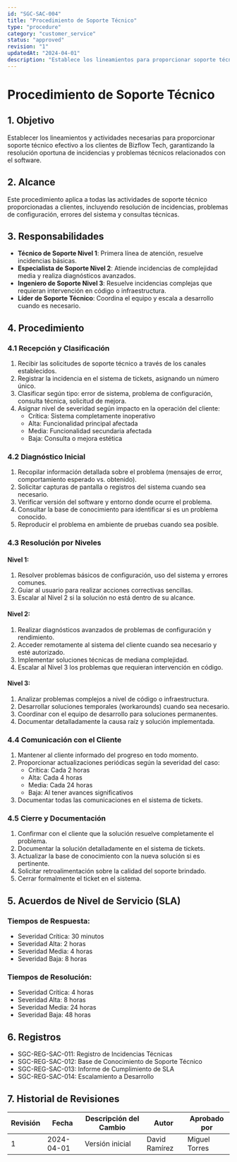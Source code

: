 ```yaml
---
id: "SGC-SAC-004"
title: "Procedimiento de Soporte Técnico"
type: "procedure"
category: "customer_service"
status: "approved"
revision: "1"
updatedAt: "2024-04-01"
description: "Establece los lineamientos para proporcionar soporte técnico efectivo a los usuarios de las soluciones de software."
---
```


# Procedimiento de Soporte Técnico

## 1. Objetivo
Establecer los lineamientos y actividades necesarias para proporcionar soporte técnico efectivo a los clientes de Bizflow Tech, garantizando la resolución oportuna de incidencias y problemas técnicos relacionados con el software.

## 2. Alcance
Este procedimiento aplica a todas las actividades de soporte técnico proporcionadas a clientes, incluyendo resolución de incidencias, problemas de configuración, errores del sistema y consultas técnicas.

## 3. Responsabilidades
- **Técnico de Soporte Nivel 1**: Primera línea de atención, resuelve incidencias básicas.
- **Especialista de Soporte Nivel 2**: Atiende incidencias de complejidad media y realiza diagnósticos avanzados.
- **Ingeniero de Soporte Nivel 3**: Resuelve incidencias complejas que requieran intervención en código o infraestructura.
- **Líder de Soporte Técnico**: Coordina el equipo y escala a desarrollo cuando es necesario.

## 4. Procedimiento

### 4.1 Recepción y Clasificación
1. Recibir las solicitudes de soporte técnico a través de los canales establecidos.
2. Registrar la incidencia en el sistema de tickets, asignando un número único.
3. Clasificar según tipo: error de sistema, problema de configuración, consulta técnica, solicitud de mejora.
4. Asignar nivel de severidad según impacto en la operación del cliente:
   - Crítica: Sistema completamente inoperativo
   - Alta: Funcionalidad principal afectada
   - Media: Funcionalidad secundaria afectada
   - Baja: Consulta o mejora estética

### 4.2 Diagnóstico Inicial
1. Recopilar información detallada sobre el problema (mensajes de error, comportamiento esperado vs. obtenido).
2. Solicitar capturas de pantalla o registros del sistema cuando sea necesario.
3. Verificar versión del software y entorno donde ocurre el problema.
4. Consultar la base de conocimiento para identificar si es un problema conocido.
5. Reproducir el problema en ambiente de pruebas cuando sea posible.

### 4.3 Resolución por Niveles
#### Nivel 1:
1. Resolver problemas básicos de configuración, uso del sistema y errores comunes.
2. Guiar al usuario para realizar acciones correctivas sencillas.
3. Escalar al Nivel 2 si la solución no está dentro de su alcance.

#### Nivel 2:
1. Realizar diagnósticos avanzados de problemas de configuración y rendimiento.
2. Acceder remotamente al sistema del cliente cuando sea necesario y esté autorizado.
3. Implementar soluciones técnicas de mediana complejidad.
4. Escalar al Nivel 3 los problemas que requieran intervención en código.

#### Nivel 3:
1. Analizar problemas complejos a nivel de código o infraestructura.
2. Desarrollar soluciones temporales (workarounds) cuando sea necesario.
3. Coordinar con el equipo de desarrollo para soluciones permanentes.
4. Documentar detalladamente la causa raíz y solución implementada.

### 4.4 Comunicación con el Cliente
1. Mantener al cliente informado del progreso en todo momento.
2. Proporcionar actualizaciones periódicas según la severidad del caso:
   - Crítica: Cada 2 horas
   - Alta: Cada 4 horas
   - Media: Cada 24 horas
   - Baja: Al tener avances significativos
3. Documentar todas las comunicaciones en el sistema de tickets.

### 4.5 Cierre y Documentación
1. Confirmar con el cliente que la solución resuelve completamente el problema.
2. Documentar la solución detalladamente en el sistema de tickets.
3. Actualizar la base de conocimiento con la nueva solución si es pertinente.
4. Solicitar retroalimentación sobre la calidad del soporte brindado.
5. Cerrar formalmente el ticket en el sistema.

## 5. Acuerdos de Nivel de Servicio (SLA)
### Tiempos de Respuesta:
- Severidad Crítica: 30 minutos
- Severidad Alta: 2 horas
- Severidad Media: 4 horas
- Severidad Baja: 8 horas

### Tiempos de Resolución:
- Severidad Crítica: 4 horas
- Severidad Alta: 8 horas
- Severidad Media: 24 horas
- Severidad Baja: 48 horas

## 6. Registros
- SGC-REG-SAC-011: Registro de Incidencias Técnicas
- SGC-REG-SAC-012: Base de Conocimiento de Soporte Técnico
- SGC-REG-SAC-013: Informe de Cumplimiento de SLA
- SGC-REG-SAC-014: Escalamiento a Desarrollo

## 7. Historial de Revisiones
| Revisión | Fecha | Descripción del Cambio | Autor | Aprobado por |
|----------|-------|------------------------|-------|--------------|
| 1 | 2024-04-01 | Versión inicial | David Ramírez | Miguel Torres | 